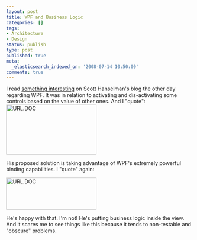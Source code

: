 ```yaml
---
layout: post
title: WPF and Business Logic
categories: []
tags:
- Architecture
- Design
status: publish
type: post
published: true
meta:
  _elasticsearch_indexed_on: '2008-07-14 10:50:00'
comments: true
---
```

<p>I read <a href="http://www.hanselman.com/blog/LearningWPFWithBabySmashMVCOrMVPAndTheBenefitsOfADesigner.aspx">something interesting</a> on Scott Hanselman&#039;s blog the other day regarding WPF. It was in relation to activating and dis-activating some controls based on the value of other ones. And I &quot;quote&quot;:    <br /><a href="/blogengine/image.axd?picture=WindowsLiveWriter/WPFandBusinessLogic_A673/%7B%25URL.DOC.png"><img style="border-color:initial;border-style:initial;border-width:0;" src="/blogengine/image.axd?picture=WindowsLiveWriter/WPFandBusinessLogic_A673/%7B%25URL.DOC_thumb.png" border="0" alt=" URL.DOC" width="244" height="136" /></a></p>  <p>His proposed solution is taking advantage of WPF&#039;s extremely powerful binding capabilities. I &quot;quote&quot; again:</p>  <p><a href="/blogengine/image.axd?picture=WindowsLiveWriter/WPFandBusinessLogic_A673/%7B%25URL.DOC_1.png"><img style="border-color:initial;border-style:initial;border-width:0;" src="/blogengine/image.axd?picture=WindowsLiveWriter/WPFandBusinessLogic_A673/%7B%25URL.DOC_thumb_1.png" border="0" alt=" URL.DOC" width="244" height="87" /></a></p>  <p>He&#039;s happy with that. I&#039;m not! He&#039;s putting business logic inside the view. And it scares me to see things like this because it tends to non-testable and &quot;obscure&quot; problems.</p>

